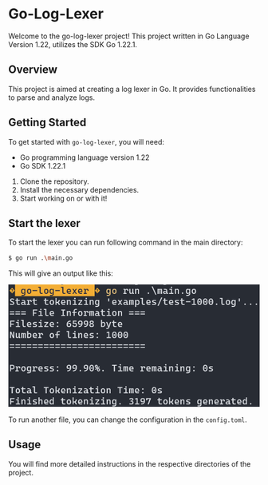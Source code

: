 # Go-Log-Lexer

Welcome to the go-log-lexer project! This project written in Go Language Version 1.22, utilizes the SDK Go 1.22.1.

## Overview

This project is aimed at creating a log lexer in Go. It provides functionalities to parse and analyze logs.

## Getting Started

To get started with `go-log-lexer`, you will need:

- Go programming language version 1.22
- Go SDK 1.22.1

1. Clone the repository.
2. Install the necessary dependencies.
3. Start working on or with it!

## Start the lexer

To start the lexer you can run following command in the main directory:

```bash
$ go run .\main.go
```

This will give an output like this:

![output](./.github/output.png)

To run another file, you can change the configuration in the `config.toml`.

## Usage

You will find more detailed instructions in the respective directories of the project.